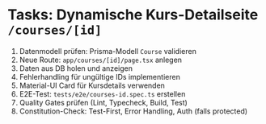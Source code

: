 # Tasks: Dynamische Kurs-Detailseite `/courses/[id]`

1. Datenmodell prüfen: Prisma-Modell `Course` validieren
2. Neue Route: `app/courses/[id]/page.tsx` anlegen
3. Daten aus DB holen und anzeigen
4. Fehlerhandling für ungültige IDs implementieren
5. Material-UI Card für Kursdetails verwenden
6. E2E-Test: `tests/e2e/courses-id.spec.ts` erstellen
7. Quality Gates prüfen (Lint, Typecheck, Build, Test)
8. Constitution-Check: Test-First, Error Handling, Auth (falls protected)
